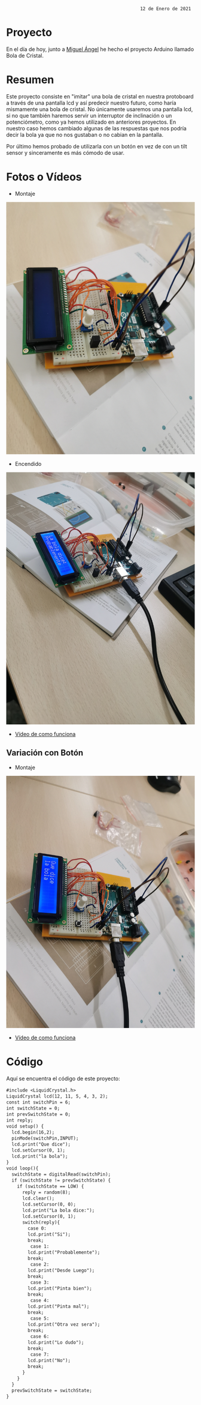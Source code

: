                                                       12 de Enero de 2021
                                                      
# Proyecto

En el día de hoy, junto a [Miguel Ángel](https://github.com/miguelamgel1107) he hecho el proyecto Arduino llamado Bola de Cristal.

# Resumen

Este proyecto consiste en "imitar" una bola de cristal en nuestra protoboard a través de una pantalla lcd y así predecir nuestro futuro, como haría mismamente una bola de cristal. No únicamente usaremos una pantalla lcd, si no que también haremos servir un interruptor de inclinación o un potenciómetro, como ya hemos utilizado en anteriores proyectos. En nuestro caso hemos cambiado algunas de las respuestas que nos podría decir la bola ya que no nos gustaban o no cabian en la pantalla.

Por último hemos probado de utilizarla con un botón en vez de con un tilt sensor y sinceramente es más cómodo de usar.

# Fotos o Vídeos

- Montaje

![](https://github.com/Tabrih/Arduino/blob/main/Archivos/IMG_20220112_125450.jpg)

- Encendido

![](https://github.com/Tabrih/Arduino/blob/main/Archivos/IMG_20220112_125700.jpg)

- [Vídeo de como funciona](https://raw.githubusercontent.com/Tabrih/Arduino/main/Archivos/VID_20220112_125524.mp4)

## Variación con Botón

- Montaje

![](https://github.com/Tabrih/Arduino/blob/main/Archivos/IMG_20220112_125734.jpg)

- [Vídeo de como funciona](https://raw.githubusercontent.com/Tabrih/Arduino/main/Archivos/VID_20220112_125753.mp4)

# Código 

Aquí se encuentra el código de este proyecto:

```
#include <LiquidCrystal.h>
LiquidCrystal lcd(12, 11, 5, 4, 3, 2);
const int switchPin = 6;
int switchState = 0;
int prevSwitchState = 0;
int reply;
void setup() {
  lcd.begin(16,2);
  pinMode(switchPin,INPUT);
  lcd.print("Que dice");
  lcd.setCursor(0, 1);
  lcd.print("la bola");
}
void loop(){
  switchState = digitalRead(switchPin);
  if (switchState != prevSwitchState) {
    if (switchState == LOW) {
      reply = random(8);
      lcd.clear();
      lcd.setCursor(0, 0);
      lcd.print("La bola dice:");
      lcd.setCursor(0, 1);
      switch(reply){
        case 0:
        lcd.print("Si");
        break;
         case 1:
        lcd.print("Probablemente");
        break;
         case 2:
        lcd.print("Desde Luego");
        break;
         case 3:
        lcd.print("Pinta bien");
        break;
         case 4:
        lcd.print("Pinta mal");
        break;
         case 5:
        lcd.print("Otra vez sera");
        break;
         case 6:
        lcd.print("Lo dudo");
        break;
         case 7:
        lcd.print("No");
        break;
      }
    }
  }
  prevSwitchState = switchState;
}
```
